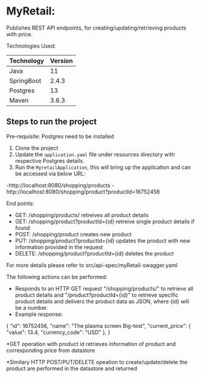 # MyRetail: 
Publishes  REST API endpoints,  for creating/updating/retrieving products with price. 

Technologies Used:

| Technology    | Version       |
| ------------- | ------------- |
| Java          | 11  |
| SpringBoot    | 2.4.3|
|Postgres       | 13|
|Maven          |3.6.3


## Steps to run the project 
Pre-requisite:  Postgres need to be installed
1. Clone the project  
2. Update the `application.yaml` file under resources directory with respective Postgres details.  
3. Run the `MyretailApplication`, this will bring up the application and can be accessed via below URL:  

-http://localhost:8080/shopping/products
-http://localhost:8080/shopping/product?productId=16752456

End points: 
- GET:  /shopping/products/  retreives all product details  
- GET: /shopping/product?productId={id} retreive single product details if found  
- POST: /shopping/product creates new product  
- PUT: /shopping/product?productId={id} updates the product with new information provided in the request  
- DELETE: /shopping/product?productId={id} deletes the product  

For more details please refer to src/api-spec/myRetail-swagger.yaml

The following actions can be performed:  
* Responds to an HTTP GET request  "/shopping/products/" to retrieve all product details and "/product?productId={id}" to retrieve specific product details and delivers the product data as JSON, where {id} will be a number.  
* Example response:

{
    "id": 16752456, 
    "name": "The plasma screen Big-test",
    "current_price": {
        "value": 13.4,
        "currency_code": "USD"
    },
}
 
*GET operation with product id retrieves information of product and corresponding price from datastore
  
*Similary HTTP POST/PUT/DELETE opeation to create/update/delete the product  are performed in the datastore and returned




